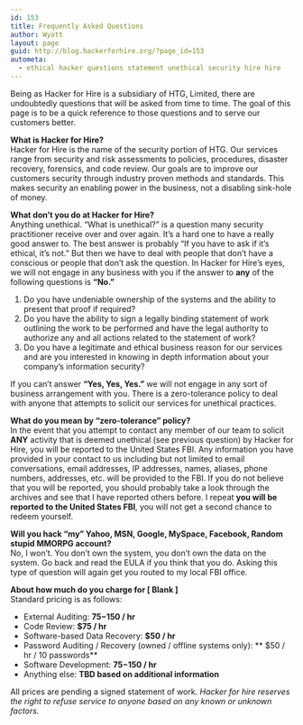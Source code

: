 ```yaml
---
id: 153
title: Frequently Asked Questions
author: Wyatt
layout: page
guid: http://blog.hackerforhire.org/?page_id=153
autometa:
  - ethical hacker questions statement unethical security hire hire
---
```

Being as Hacker for Hire is a subsidiary of HTG, Limited, there are undoubtedly questions that will be asked from time to time. The goal of this page is to be a quick reference to those questions and to serve our customers better.

**What is Hacker for Hire?**  
Hacker for Hire is the name of the security portion of HTG. Our services range from security and risk assessments to policies, procedures, disaster recovery, forensics, and code review. Our goals are to improve our customers security through industry proven methods and standards. This makes security an enabling power in the business, not a disabling sink-hole of money.

**What don&#8217;t you do at Hacker for Hire?**  
Anything unethical. &#8220;What is unethical?&#8221; is a question many security practitioner receive over and over again. It&#8217;s a hard one to have a really good answer to. The best answer is probably &#8220;If you have to ask if it&#8217;s ethical, it&#8217;s not.&#8221; But then we have to deal with people that don&#8217;t have a conscious or people that don&#8217;t ask the question. In Hacker for Hire&#8217;s eyes, we will not engage in any business with you if the answer to **any** of the following questions is **&#8220;No.&#8221;**

  1. Do you have undeniable ownership of the systems and the ability to present that proof if required?
  2. Do you have the ability to sign a legally binding statement of work outlining the work to be performed and have the legal authority to authorize any and all actions related to the statement of work?
  3. Do you have a legitimate and ethical business reason for our services and are you interested in knowing in depth information about your company&#8217;s information security?

If you can&#8217;t answer **&#8220;Yes, Yes, Yes.&#8221;** we will not engage in any sort of business arrangement with you. There is a zero-tolerance policy to deal with anyone that attempts to solicit our services for unethical practices.

**What do you mean by &#8220;zero-tolerance&#8221; policy?**  
In the event that you attempt to contact any member of our team to solicit **ANY** activity that is deemed unethical (see previous question) by Hacker for Hire, you will be reported to the United States FBI. Any information you have provided in your contact to us including but not limited to email conversations, email addresses, IP addresses, names, aliases, phone numbers, addresses, etc. will be provided to the FBI. If you do not believe that you will be reported, you should probably take a look through the archives and see that I have reported others before. I repeat **you will be reported to the United States FBI**, you will not get a second chance to redeem yourself.

**Will you hack &#8220;my&#8221; Yahoo, MSN, Google, MySpace, Facebook, Random stupid MMORPG account?**  
No, I won&#8217;t. You don&#8217;t own the system, you don&#8217;t own the data on the system. Go back and read the EULA if you think that you do. Asking this type of question will again get you routed to my local FBI office.

**About how much do you charge for [ Blank ]**  
Standard pricing is as follows:

  * External Auditing: **$75-$150 / hr**
  * Code Review: **$75 / hr**
  * Software-based Data Recovery: **$50 / hr**
  * Password Auditing / Recovery (owned / offline systems only): ** $50 / hr / 10 passwords**
  * Software Development: **$75-$150 / hr**
  * Anything else: **TBD based on additional information**

All prices are pending a signed statement of work. *Hacker for hire reserves the right to refuse service to anyone based on any known or unknown factors.*